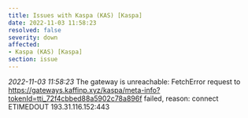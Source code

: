 ```yaml
---
title: Issues with Kaspa (KAS) [Kaspa]
date: 2022-11-03 11:58:23
resolved: false
severity: down
affected:
- Kaspa (KAS) [Kaspa]
section: issue
---
```


*2022-11-03 11:58:23* The gateway is unreachable: FetchError request to https://gateways.kaffinp.xyz/kaspa/meta-info?tokenId=tti_72f4cbbed88a5902c78a896f failed, reason: connect ETIMEDOUT 193.31.116.152:443